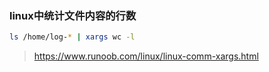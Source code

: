 ### linux中统计文件内容的行数

```bash
ls /home/log-* | xargs wc -l
```

> https://www.runoob.com/linux/linux-comm-xargs.html

